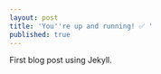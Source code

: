 ```yaml
---
layout: post
title: 'You''re up and running! ✅ '
published: true
---
```


First blog post using Jekyll.